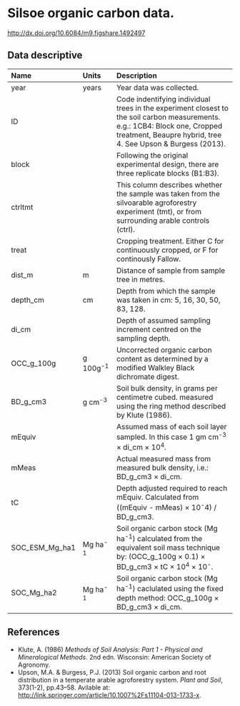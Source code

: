 # Silsoe organic carbon data.

http://dx.doi.org/10.6084/m9.figshare.1492497

## Data descriptive

|Name|Units|Description|
|:---|:---|:---|
|year| years| Year data was collected.|
|ID|| Code indentifying individual trees in the experiment closest to the soil carbon measurements. e.g.: 1CB4: Block one, Cropped treatment, Beaupre hybrid, tree 4. See Upson & Burgess (2013).|
|block|| Following the original experimental design, there are three replicate blocks (B1:B3).|
|ctrltmt|| This column describes whether the sample was taken from the silvoarable agroforestry experiment (tmt), or from surrounding arable controls (ctrl).|
|treat|| Cropping treatment. Either C for continuously cropped, or F for continously Fallow.|
|dist_m| m | Distance of sample from sample tree in metres.|
|depth_cm| cm | Depth from which the sample was taken in cm: 5, 16, 30, 50, 83, 128.|
|di_cm|| Depth of assumed sampling increment centred on the sampling depth.|
|OCC_g_100g| g 100g<sup>-1</sup> |Uncorrected organic carbon content as determined by a modified Walkley Black dichromate digest.|
|BD_g_cm3| g cm<sup>-3</sup>| Soil bulk density, in grams per centimetre cubed. measured using the ring method described by Klute (1986).|
|mEquiv|  | Assumed mass of each soil layer sampled. In this case 1 gm cm<sup>-3</sup> &times; di_cm &times; 10<sup>4</sup>.
mMeas|| Actual measured mass from measured bulk density, i.e.: BD_g_cm3 	&times; di_cm.|
|tC|| Depth adjusted required to reach mEquiv. Calculated from ((mEquiv - mMeas) 	&times; 10<sup>-</sup>4) / BD_g_cm3.|
|SOC_ESM_Mg_ha1| Mg ha<sup>-1</sup> | Soil organic carbon stock (Mg ha<sup>-1</sup>) calculated from the equivalent soil mass technique by: (OCC_g_100g &times; 0.1) &times; BD_g_cm3 &times; tC &times; 10<sup>4</sup> &times; 10<sup>-</sup>.
|SOC_Mg_ha2| Mg ha<sup>-1</sup> | Soil organic carbon stock (Mg ha<sup>-1</sup>) caclulated using the fixed depth method: OCC_g_100g &times; BD_g_cm3 &times; di_cm.|

## References
* Klute, A. (1986) *Methods of Soil Analysis: Part 1 - Physical and Mineralogical Methods*. 2nd edn. Wisconsin: American Society of Agronomy. 
* Upson, M.A. & Burgess, P.J. (2013) Soil organic carbon and root distribution in a temperate arable agroforestry system. *Plant and Soil*, 373(1-2), pp.43–58. Avilable at: http://link.springer.com/article/10.1007%2Fs11104-013-1733-x.